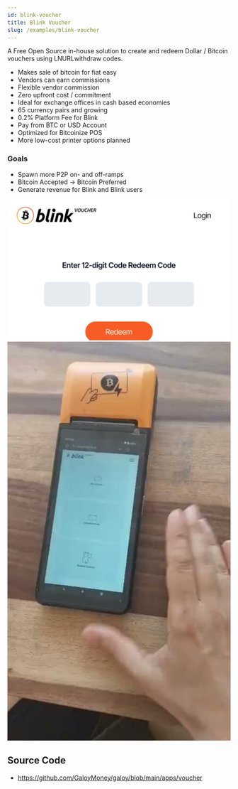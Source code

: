 ```yaml
---
id: blink-voucher
title: Blink Voucher
slug: /examples/blink-voucher
---
```


A Free Open Source in-house solution to create and redeem Dollar / Bitcoin vouchers using LNURLwithdraw codes.

* Makes sale of bitcoin for fiat easy
* Vendors can earn commissions
* Flexible vendor commission
* Zero upfront cost / commitment
* Ideal for exchange offices in cash based economies
* 65 currency pairs and growing
* 0.2% Platform Fee for Blink
* Pay from BTC or USD Account
* Optimized for Bitcoinize POS
* More low-cost printer options planned

### Goals
* Spawn more P2P on- and off-ramps
* Bitcoin Accepted -> Bitcoin Preferred
* Generate revenue for Blink and Blink users

<img src="/img/voucher_redeem.png" alt="voucher redeem" width="800"/>

<img src="/img/voucher_bitcoinize.png" alt="voucher app on the Bitcoinize PoS device" width="800"/>

## Source Code
* https://github.com/GaloyMoney/galoy/blob/main/apps/voucher
